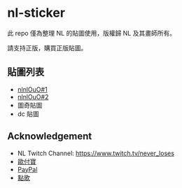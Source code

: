 # nl-sticker

此 repo 僅為整理 NL 的貼圖使用，版權歸 NL 及其畫師所有。

請支持正版，購買正版貼圖。

## 貼圖列表

- [nlnlOuO#1](https://store.line.me/stickershop/product/13117151/zh-Hant)
- [nlnlOuO#2](https://store.line.me/stickershop/product/14696383/zh-Hant)
- 圖奇貼圖
- dc 貼圖

## Acknowledgement

- NL Twitch Channel: https://www.twitch.tv/never_loses
- [歐付寶](https://payment.opay.tw/Broadcaster/Donate/3C421736FC2C47DD6C97CD8AA3A44D66)
- [PayPal](https://streamlabs.com/never_loses/tip)
- [點歌](https://www.streamgadgetx.com/donation/ab0fb4573b253bed4769c6bf25797930#/)
